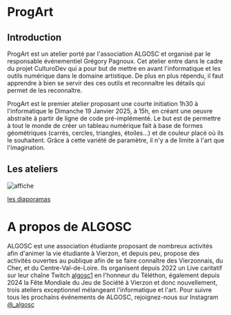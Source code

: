 # ProgArt

## Introduction

ProgArt est un atelier porté par l'association ALGOSC et organisé par le responsable événementiel Grégory Pagnoux.
Cet atelier entre dans le cadre du projet CulturoDev qui a pour but de mettre en avant l'informatique et les outils numérique dans le domaine artistique. De plus en plus répendu, il faut apprendre à bien se servir des ces outils et reconnaître les détails qui permet de les reconnaître.

ProgArt est le premier atelier proposant une courte initiation 1h30 à l'informatique le Dimanche 19 Janvier 2025, à 15h, en créant une oeuvre abstraite à partir de ligne de code pré-implémenté. Le but est de permettre à tout le monde de créer un tableau numérique fait à base de formes géométriques (carrés, cercles, triangles, étoiles...) et de couleur placé où ils le souhaitent. Grâce à cette variété de paramètre, il n'y a de limite à l'art que l'imagination.

## Les ateliers

![affiche](images/CulturoDev_affiche)

[les diaporamas](https://drive.google.com/drive/u/1/folders/1SZQtuIgx7Uw5RWIvNZRm0tvet-Hl8jxc)

# A propos de ALGOSC

ALGOSC est une association étudiante proposant de nombreux activités afin d'animer la vie étudiante à Vierzon, et depuis peu, propose des activités ouvertes au publique afin de se faire connaître des Vierzonnais, du Cher, et du Centre-Val-de-Loire. Ils organisent depuis 2022 un Live caritatif sur leur chaîne Twitch [algosc1](https://www.twitch.tv/algosc1) en l'honneur du Téléthon, également depuis 2024 la Fête Mondiale du Jeu de Société à Vierzon et donc nouvellement, trois ateliers exceptionnel mélangeant l'informatique et l'art.
Pour suivre tous les prochains événements de ALGOSC, rejoignez-nous sur Instagram [@_algosc](https://www.instagram.com/_algosc/)

<center></center>
